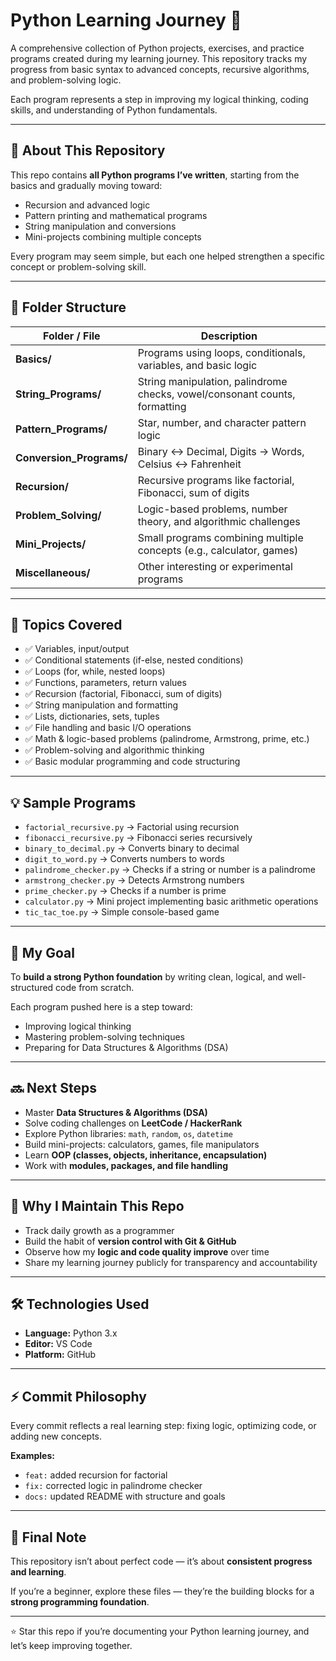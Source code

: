 # Python Learning Journey 🐍

A comprehensive collection of Python projects, exercises, and practice programs created during my learning journey. This repository tracks my progress from basic syntax to advanced concepts, recursive algorithms, and problem-solving logic.

Each program represents a step in improving my logical thinking, coding skills, and understanding of Python fundamentals.

---

## 🚀 About This Repository

This repo contains **all Python programs I’ve written**, starting from the basics and gradually moving toward:

- Recursion and advanced logic  
- Pattern printing and mathematical programs  
- String manipulation and conversions  
- Mini-projects combining multiple concepts  

Every program may seem simple, but each one helped strengthen a specific concept or problem-solving skill.

---

## 📁 Folder Structure

| Folder / File            | Description                                                                   |
| ------------------------ | ----------------------------------------------------------------------------- |
| **Basics/**              | Programs using loops, conditionals, variables, and basic logic               |
| **String_Programs/**     | String manipulation, palindrome checks, vowel/consonant counts, formatting   |
| **Pattern_Programs/**    | Star, number, and character pattern logic                                     |
| **Conversion_Programs/** | Binary ↔ Decimal, Digits → Words, Celsius ↔ Fahrenheit                        |
| **Recursion/**           | Recursive programs like factorial, Fibonacci, sum of digits                  |
| **Problem_Solving/**     | Logic-based problems, number theory, and algorithmic challenges              |
| **Mini_Projects/**       | Small programs combining multiple concepts (e.g., calculator, games)         |
| **Miscellaneous/**       | Other interesting or experimental programs                                    |

---

## 🧠 Topics Covered

- ✅ Variables, input/output  
- ✅ Conditional statements (if-else, nested conditions)  
- ✅ Loops (for, while, nested loops)  
- ✅ Functions, parameters, return values  
- ✅ Recursion (factorial, Fibonacci, sum of digits)  
- ✅ String manipulation and formatting  
- ✅ Lists, dictionaries, sets, tuples  
- ✅ File handling and basic I/O operations  
- ✅ Math & logic-based problems (palindrome, Armstrong, prime, etc.)  
- ✅ Problem-solving and algorithmic thinking  
- ✅ Basic modular programming and code structuring  

---

## 💡 Sample Programs

- `factorial_recursive.py` → Factorial using recursion  
- `fibonacci_recursive.py` → Fibonacci series recursively  
- `binary_to_decimal.py` → Converts binary to decimal  
- `digit_to_word.py` → Converts numbers to words  
- `palindrome_checker.py` → Checks if a string or number is a palindrome  
- `armstrong_checker.py` → Detects Armstrong numbers  
- `prime_checker.py` → Checks if a number is prime  
- `calculator.py` → Mini project implementing basic arithmetic operations  
- `tic_tac_toe.py` → Simple console-based game  

---

## 🎯 My Goal

To **build a strong Python foundation** by writing clean, logical, and well-structured code from scratch.  

Each program pushed here is a step toward:

- Improving logical thinking  
- Mastering problem-solving techniques  
- Preparing for Data Structures & Algorithms (DSA)  

---

## 🔜 Next Steps

- Master **Data Structures & Algorithms (DSA)**  
- Solve coding challenges on **LeetCode / HackerRank**  
- Explore Python libraries: `math`, `random`, `os`, `datetime`  
- Build mini-projects: calculators, games, file manipulators  
- Learn **OOP (classes, objects, inheritance, encapsulation)**  
- Work with **modules, packages, and file handling**  

---

## 🧭 Why I Maintain This Repo

- Track daily growth as a programmer  
- Build the habit of **version control with Git & GitHub**  
- Observe how my **logic and code quality improve** over time  
- Share my learning journey publicly for transparency and accountability  

---

## 🛠️ Technologies Used

- **Language:** Python 3.x  
- **Editor:** VS Code  
- **Platform:** GitHub  

---

## ⚡ Commit Philosophy

Every commit reflects a real learning step: fixing logic, optimizing code, or adding new concepts.  

**Examples:**

- `feat:` added recursion for factorial  
- `fix:` corrected logic in palindrome checker  
- `docs:` updated README with structure and goals  

---

## 🌱 Final Note

This repository isn’t about perfect code — it’s about **consistent progress and learning**.  

If you’re a beginner, explore these files — they’re the building blocks for a **strong programming foundation**.  

---

⭐ Star this repo if you’re documenting your Python learning journey, and let’s keep improving together.